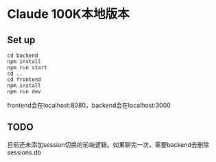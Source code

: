 # Claude 100K本地版本

## Set up

```
cd backend
npm install
npm run start
cd ..
cd frontend
npm install 
npm run dev
```

frontend会在localhost:8080，backend会在localhost:3000


## TODO

目前还未添加session切换的前端逻辑。如果聊完一次，需要backend去删除sessions.db
